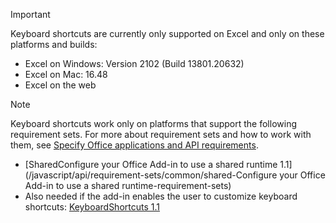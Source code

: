 > [!IMPORTANT]
> Keyboard shortcuts are currently only supported on Excel and only on these platforms and builds:
>
>- Excel on Windows: Version 2102 (Build 13801.20632)
>- Excel on Mac: 16.48
>- Excel on the web

> [!NOTE]
> Keyboard shortcuts work only on platforms that support the following requirement sets. For more about requirement sets and how to work with them, see [Specify Office applications and API requirements](../develop/specify-office-hosts-and-api-requirements.md).
>
> - [SharedConfigure your Office Add-in to use a shared runtime 1.1](/javascript/api/requirement-sets/common/shared-Configure your Office Add-in to use a shared runtime-requirement-sets)
> - Also needed if the add-in enables the user to customize keyboard shortcuts: [KeyboardShortcuts 1.1](/javascript/api/requirement-sets/common/keyboard-shortcuts-requirement-sets)
